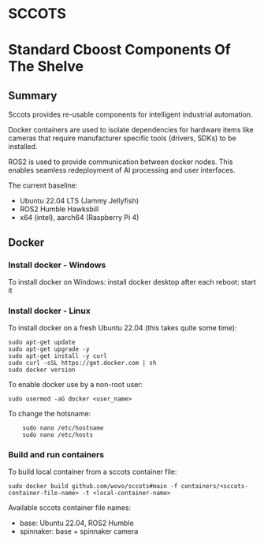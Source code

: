 # SCCOTS
# Standard Cboost Components Of The Shelve

## Summary

Sccots provides re-usable components 
for intelligent industrial automation.

Docker containers are used to isolate dependencies 
for hardware items like cameras
that require manufacturer specific tools 
(drivers, SDKs) to be installed.

ROS2 is used to provide communication between docker nodes.
This enables seamless redeployment of AI processing and user interfaces.

The current baseline:

- Ubuntu 22.04 LTS (Jammy Jellyfish)
- ROS2 Humble Hawksbill
- x64 (intel), aarch64 (Raspberry Pi 4)

## Docker

### Install docker - Windows

To install docker on Windows:
    install docker desktop
    after each reboot: start it

### Install docker - Linux

To install docker on a fresh Ubuntu 22.04 
(this takes quite some time):

```
sudo apt-get update
sudo apt-get upgrade -y
sudo apt-get install -y curl
sudo curl -sSL https://get.docker.com | sh
sudo docker version
```    
    
To enable docker use by a non-root user:

```
sudo usermod -aG docker <user_name>
```
    
To change the hotsname:

```
    sudo nano /etc/hostname
    sudo nano /etc/hosts
```

### Build and run containers

To build local container from a sccots container file:

```
sudo docker build github.com/wovo/sccots#main -f containers/<sccots-container-file-name> -t <local-container-name>
```

Available sccots container file names:

- base: Ubuntu 22.04, ROS2 Humble
- spinnaker: base + spinnaker camera


    
    